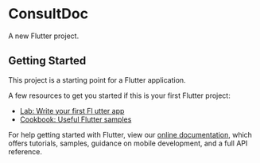 # ConsultDoc

A new Flutter project.

## Getting Started

This project is a starting point for a Flutter application.

A few resources to get you started if this is your first Flutter project:

- [Lab: Write your first Fl     utter app](https://flutter.dev/docs/get-started/codelab)
- [Cookbook: Useful Flutter samples](https://flutter.dev/docs/cookbook)

For help getting started with Flutter, view our
[online documentation](https://flutter.dev/docs), which offers tutorials,
samples, guidance on mobile development, and a full API reference.